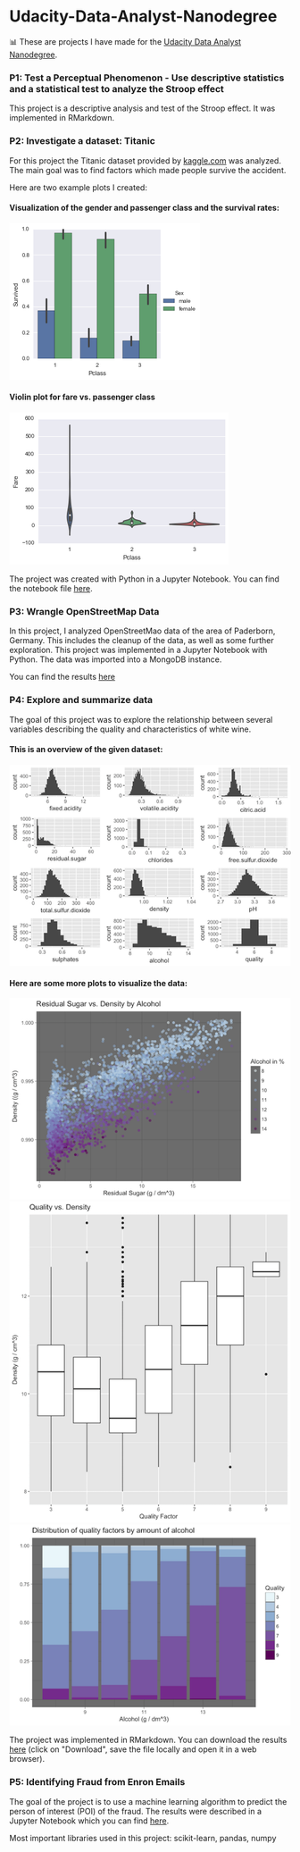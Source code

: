 # Udacity-Data-Analyst-Nanodegree
:bar_chart: These are projects I have made for the [Udacity Data Analyst Nanodegree](https://www.udacity.com/course/data-analyst-nanodegree--nd002/).

### P1: Test a Perceptual Phenomenon - Use descriptive statistics and a statistical test to analyze the Stroop effect
This project is a descriptive analysis and test of the Stroop effect. It was implemented in RMarkdown.

### P2: Investigate a dataset: Titanic
For this project the Titanic dataset provided by [kaggle.com](http://www.kaggle.com) was analyzed.
The main goal was to find factors which made people survive the accident.

Here are two example plots I created:

#### Visualization of the gender and passenger class and the survival rates:

![](Images/p2-1.png)

#### Violin plot for fare vs. passenger class
![](Images/p2-2.png)

The project was created with Python in a Jupyter Notebook. You can find the notebook file [here](https://github.com/Laura-O/Udacity-Data-Analyst-Nanodegree/blob/master/Project_2/P2.ipynb).

### P3: Wrangle OpenStreetMap Data
In this project, I analyzed OpenStreetMao data of the area of Paderborn, Germany. This includes the cleanup of the data, as well as some further exploration. This project was implemented in a Jupyter Notebook with Python. The data was imported into a MongoDB instance.

You can find the results [here](https://github.com/Laura-O/Udacity-Data-Analyst-Nanodegree/blob/master/Project_3/Udacity%20P3%20Project.ipynb)

### P4: Explore and summarize data
The goal of this project was to explore the relationship between several variables describing the quality and characteristics of white wine.

#### This is an overview of the given dataset:
![](Images/p4-1.png)

#### Here are some more plots to visualize the data:
![](Images/p4-2.png)
![](Images/p4-3.png)
![](Images/p4-4.png)

The project was implemented in RMarkdown. You can download the results [here](https://github.com/Laura-O/Udacity-Data-Analyst-Nanodegree/blob/master/Project_4/white_wine.html) (click on "Download", save the file locally and open it in a web browser).

### P5: Identifying Fraud from Enron Emails 
The goal of the project is to use a machine learning algorithm to predict the person of interest (POI) of the fraud.
The results were described in a Jupyter Notebook which you can find [here](https://github.com/Laura-O/Udacity-Data-Analyst-Nanodegree/blob/master/Project_5/Enron_POI_detection.ipynb).

Most important libraries used in this project: scikit-learn, pandas, numpy
